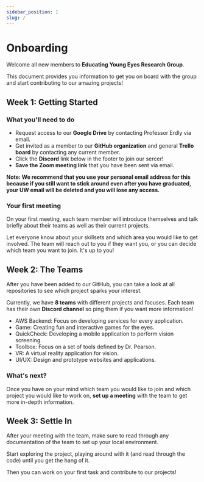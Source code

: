 ```yaml
---
sidebar_position: 1
slug: /
---
```


# Onboarding

Welcome all new members to **Educating Young Eyes Research Group**.

This document provides you information to get you on board with the group and start contributing to our amazing projects!

## Week 1: Getting Started

### What you'll need to do

- Request access to our **Google Drive** by contacting Professor Erdly via email.
- Get invited as a member to our **GitHub organization** and general **Trello board** by contacting any current member.
- Click the **Discord** link below in the footer to join our sercer!
- **Save the Zoom meeting link** that you have been sent via email.

**Note: We recommend that you use your personal email address for this because if you still want to stick around even after you have graduated, your UW email will be deleted and you will lose any access.**

### Your first meeting

On your first meeting, each team member will introduce themselves and talk briefly about their teams as well as their current projects.

Let everyone know about your skillsets and which area you would like to get involved. The team will reach out to you if they want you, or you can decide which team you want to join. It's up to you!

## Week 2: The Teams

After you have been added to our GitHub, you can take a look at all repositories to see which project sparks your interest.

Currently, we have **8 teams** with different projects and focuses. Each team has their own **Discord channel** so ping them if you want more information!

- AWS Backend: Focus on developing services for every application.
- Game: Creating fun and interactive games for the eyes.
- QuickCheck: Developing a mobile application to perform vision screening.
- Toolbox: Focus on a set of tools defined by Dr. Pearson.
- VR: A virtual reality application for vision.
- UI/UX: Design and prototype websites and applications.

### What's next?

Once you have on your mind which team you would like to join and which project you would like to work on, **set up a meeting** with the team to get more in-depth information.

## Week 3: Settle In

After your meeting with the team, make sure to read through any documentation of the team to set up your local environment.

Start exploring the project, playing around with it (and read through the code) until you get the hang of it.

Then you can work on your first task and contribute to our projects!
